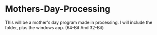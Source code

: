 # Mothers-Day-Processing
This will be a mother's day program made in processing. I will include the folder, plus the windows app. (64-Bit And 32-Bit)
